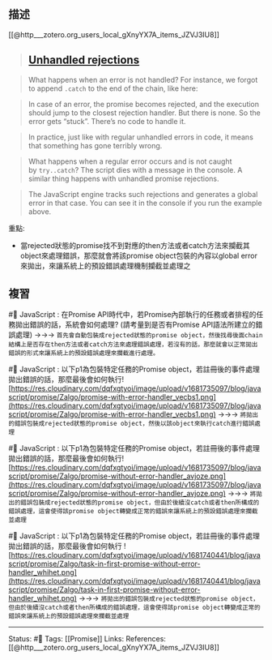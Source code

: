 
## 描述


[[@http___zotero.org_users_local_gXnyYX7A_items_JZVJ3IU8]]

> ## [Unhandled rejections](https://javascript.info/promise-error-handling#unhandled-rejections)

> What happens when an error is not handled? For instance, we forgot to append `.catch` to the end of the chain, like here:



> In case of an error, the promise becomes rejected, and the execution should jump to the closest rejection handler. But there is none. So the error gets “stuck”. There’s no code to handle it.

>In practice, just like with regular unhandled errors in code, it means that something has gone terribly wrong.

> What happens when a regular error occurs and is not caught by `try..catch`? The script dies with a message in the console. A similar thing happens with unhandled promise rejections.

> The JavaScript engine tracks such rejections and generates a global error in that case. You can see it in the console if you run the example above.

重點:
- 當rejected狀態的promise找不到對應的then方法或者catch方法來攔截其object來處理錯誤，那麼就會將該promise object包裝的內容以global error來拋出，來讓系統上的預設錯誤處理機制攔截並處理之

## 複習
#🧠 JavaScript : 在Promise API時代中，若Promise內部執行的任務或者排程的任務拋出錯誤的話，系統會如何處理? (請考量到是否有Promise API語法所建立的錯誤處理)  ->->-> `首先會自動包裝成rejected狀態的promise object，然後找尋後面chain結構上是否存在then方法或者catch方法來處理錯誤處理，若沒有的話，那麼就會以正常拋出錯誤的形式來讓系統上的預設錯誤處理來攔截進行處理。`
<!--SR:!2023-04-20,3,250-->





#🧠 JavaScript : 以下p1為包裝特定任務的Promise object，若註冊後的事件處理拋出錯誤的話，那麼最後會如何執行![https://res.cloudinary.com/dqfxgtyoi/image/upload/v1681735097/blog/javascript/promise/Zalgo/promise-with-error-handler_vecbs1.png](https://res.cloudinary.com/dqfxgtyoi/image/upload/v1681735097/blog/javascript/promise/Zalgo/promise-with-error-handler_vecbs1.png) ->->-> `將拋出的錯誤包裝成rejected狀態的promise object，然後以該object來執行catch進行錯誤處理`
<!--SR:!2023-04-20,3,250-->


#🧠 JavaScript : 以下p1為包裝特定任務的Promise object，若註冊後的事件處理拋出錯誤的話，那麼最後會如何執行![https://res.cloudinary.com/dqfxgtyoi/image/upload/v1681735097/blog/javascript/promise/Zalgo/promise-without-error-handler_avjoze.png](https://res.cloudinary.com/dqfxgtyoi/image/upload/v1681735097/blog/javascript/promise/Zalgo/promise-without-error-handler_avjoze.png) ->->-> `將拋出的錯誤包裝成rejected狀態的promise object，但由於後續沒catch或者then所構成的錯誤處理，這會使得該promise object轉變成正常的錯誤來讓系統上的預設錯誤處理來攔截並處理`
<!--SR:!2023-04-20,3,250-->

#🧠   JavaScript : 以下p1為包裝特定任務的Promise object，若註冊後的事件處理拋出錯誤的話，那麼最後會如何執行 ![https://res.cloudinary.com/dqfxgtyoi/image/upload/v1681740441/blog/javascript/promise/Zalgo/task-in-first-promise-without-error-handler_whihet.png](https://res.cloudinary.com/dqfxgtyoi/image/upload/v1681740441/blog/javascript/promise/Zalgo/task-in-first-promise-without-error-handler_whihet.png) ->->-> `將拋出的錯誤包裝成rejected狀態的promise object，但由於後續沒catch或者then所構成的錯誤處理，這會使得該promise object轉變成正常的錯誤來讓系統上的預設錯誤處理來攔截並處理`
<!--SR:!2023-04-20,3,250-->




---
Status: #🌱 
Tags:
[[Promise]]
Links:
References:
[[@http___zotero.org_users_local_gXnyYX7A_items_JZVJ3IU8]]